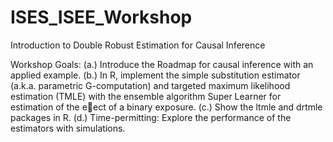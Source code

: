 # ISES_ISEE_Workshop
Introduction to Double Robust Estimation for Causal Inference

Workshop Goals: 
(a.) Introduce the Roadmap for causal inference with an applied example.
(b.) In R, implement the simple substitution estimator (a.k.a. parametric G-computation) and targeted maximum likelihood estimation (TMLE) with the ensemble algorithm Super Learner for estimation of the eect of a binary exposure. 
(c.) Show the ltmle and drtmle packages in R. 
(d.) Time-permitting: Explore the performance of the estimators with simulations.
